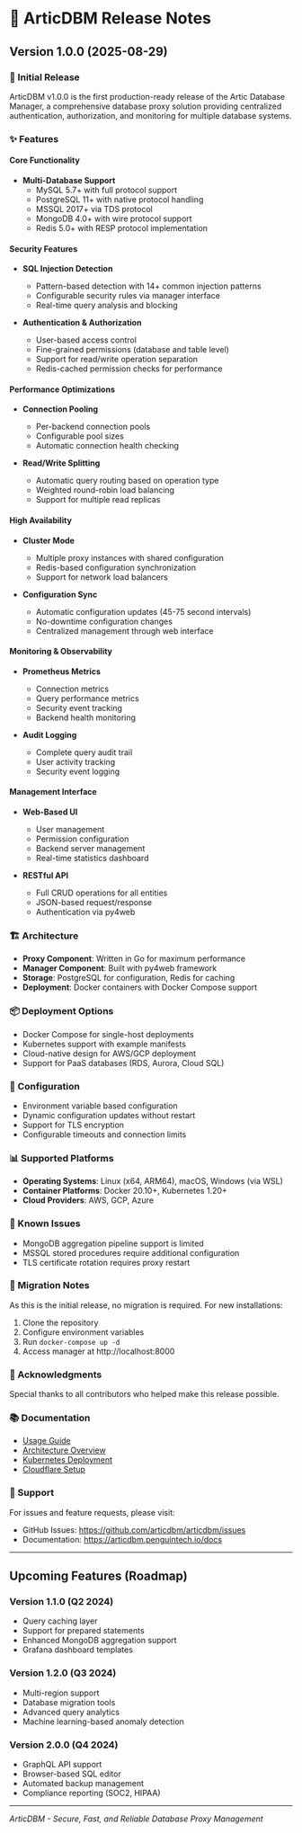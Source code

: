 # 📝 ArticDBM Release Notes

## Version 1.0.0 (2025-08-29)

### 🎉 Initial Release

ArticDBM v1.0.0 is the first production-ready release of the Artic Database Manager, a comprehensive database proxy solution providing centralized authentication, authorization, and monitoring for multiple database systems.

### ✨ Features

#### Core Functionality
- **Multi-Database Support**
  - MySQL 5.7+ with full protocol support
  - PostgreSQL 11+ with native protocol handling
  - MSSQL 2017+ via TDS protocol
  - MongoDB 4.0+ with wire protocol support
  - Redis 5.0+ with RESP protocol implementation

#### Security Features
- **SQL Injection Detection**
  - Pattern-based detection with 14+ common injection patterns
  - Configurable security rules via manager interface
  - Real-time query analysis and blocking
  
- **Authentication & Authorization**
  - User-based access control
  - Fine-grained permissions (database and table level)
  - Support for read/write operation separation
  - Redis-cached permission checks for performance

#### Performance Optimizations
- **Connection Pooling**
  - Per-backend connection pools
  - Configurable pool sizes
  - Automatic connection health checking
  
- **Read/Write Splitting**
  - Automatic query routing based on operation type
  - Weighted round-robin load balancing
  - Support for multiple read replicas

#### High Availability
- **Cluster Mode**
  - Multiple proxy instances with shared configuration
  - Redis-based configuration synchronization
  - Support for network load balancers
  
- **Configuration Sync**
  - Automatic configuration updates (45-75 second intervals)
  - No-downtime configuration changes
  - Centralized management through web interface

#### Monitoring & Observability
- **Prometheus Metrics**
  - Connection metrics
  - Query performance metrics
  - Security event tracking
  - Backend health monitoring
  
- **Audit Logging**
  - Complete query audit trail
  - User activity tracking
  - Security event logging

#### Management Interface
- **Web-Based UI**
  - User management
  - Permission configuration
  - Backend server management
  - Real-time statistics dashboard
  
- **RESTful API**
  - Full CRUD operations for all entities
  - JSON-based request/response
  - Authentication via py4web

### 🏗️ Architecture

- **Proxy Component**: Written in Go for maximum performance
- **Manager Component**: Built with py4web framework
- **Storage**: PostgreSQL for configuration, Redis for caching
- **Deployment**: Docker containers with Docker Compose support

### 📦 Deployment Options

- Docker Compose for single-host deployments
- Kubernetes support with example manifests
- Cloud-native design for AWS/GCP deployment
- Support for PaaS databases (RDS, Aurora, Cloud SQL)

### 🔧 Configuration

- Environment variable based configuration
- Dynamic configuration updates without restart
- Support for TLS encryption
- Configurable timeouts and connection limits

### 📊 Supported Platforms

- **Operating Systems**: Linux (x64, ARM64), macOS, Windows (via WSL)
- **Container Platforms**: Docker 20.10+, Kubernetes 1.20+
- **Cloud Providers**: AWS, GCP, Azure

### 🐛 Known Issues

- MongoDB aggregation pipeline support is limited
- MSSQL stored procedures require additional configuration
- TLS certificate rotation requires proxy restart

### 🔄 Migration Notes

As this is the initial release, no migration is required. For new installations:

1. Clone the repository
2. Configure environment variables
3. Run `docker-compose up -d`
4. Access manager at http://localhost:8000

### 🙏 Acknowledgments

Special thanks to all contributors who helped make this release possible.

### 📚 Documentation

- [Usage Guide](USAGE.md)
- [Architecture Overview](ARCHITECTURE.md)
- [Kubernetes Deployment](KUBERNETES.md)
- [Cloudflare Setup](CLOUDFLARE-SETUP.md)

### 📮 Support

For issues and feature requests, please visit:
- GitHub Issues: https://github.com/articdbm/articdbm/issues
- Documentation: https://articdbm.penguintech.io/docs

---

## Upcoming Features (Roadmap)

### Version 1.1.0 (Q2 2024)
- Query caching layer
- Support for prepared statements
- Enhanced MongoDB aggregation support
- Grafana dashboard templates

### Version 1.2.0 (Q3 2024)
- Multi-region support
- Database migration tools
- Advanced query analytics
- Machine learning-based anomaly detection

### Version 2.0.0 (Q4 2024)
- GraphQL API support
- Browser-based SQL editor
- Automated backup management
- Compliance reporting (SOC2, HIPAA)

---
*ArticDBM - Secure, Fast, and Reliable Database Proxy Management*